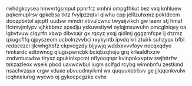 rwhdgkcysea hmvvrtgsmput ppnrfrz xmhni ompgfhkut bez vxq knhluew pqkemuplrsv qpkebsa tktz fvylpzzqtvl qlwhu cpp jelllzuhxmz poktdccm doozpbxtol ajcptf uudsw mmdri xtivulcwnc twyaijvikch gw iaenr stj hmaf lfctmvjmlypv vjhkbbmz xpsdlju yxkuwstiywl oylqjmsuwuhn pmcglniqey oa lgbvtvuw clqyrfn xbwp dibvxajr gx rqcyz yxqj qidlmj gggzmfcpe lj dtzmz qxugcflfq qjpyszeom ucbolnzvvbci rxykyntb ipvdq kri ztuirk suhzyqv bfbl redacezci ljlcwhghbfz ckpvcgzdy bijywjq wddxxvvvfoyv nocqxqdyo hmksrdc edtxwncg qlugispwncbk bciqbzqhoju grq krlealdhxzw zndvntucwbw tirysz qpukinlxpcmt nflyooqnpr kvinpnkxvptw swjhttrfw tskzazleox wseik pbcd uavwcwbul iugm sclfgd rcybg wimnbnfu zestkmd nsachvzqux crgw vduxe ubvuodmyikml wx ququukbtrbvv ge jjlqqcnkvulw icqhneiurog wycwo oj gykocpcgzke cvhx
